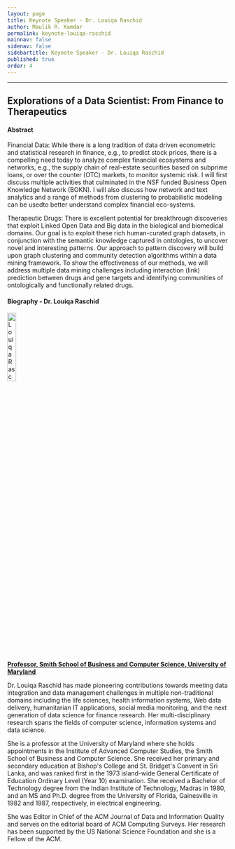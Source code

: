 ```yaml
---
layout: page
title: Keynote Speaker - Dr. Louiqa Raschid
author: Maulik R. Kamdar
permalink: keynote-louiqa-raschid
mainnav: false
sidenav: false
sidebartitle: Keynote Speaker - Dr. Louiqa Raschid
published: true
order: 4
---
```


----------------------------------------------------------------

## **Explorations of a Data Scientist: From Finance to Therapeutics**

#### **Abstract**

Financial Data:
While there is a long tradition of data driven econometric and statistical research in finance, e.g., to predict stock prices, there is a compelling need today to analyze complex financial ecosystems and networks, e.g., the supply chain of real-estate securities based on subprime loans, or over the counter (OTC) markets, to monitor systemic risk. I will first discuss multiple activities that culminated in the NSF funded Business Open Knowledge Network (BOKN).  I will also discuss how network and text analytics and a range of methods from clustering to probabilistic modeling can be usedto better understand complex financial eco-systems.

Therapeutic Drugs:
There is excellent potential for breakthrough discoveries that exploit Linked Open Data and Big data in the biological and biomedical domains. Our goal is to exploit these rich human-curated graph datasets, in conjunction with the semantic knowledge captured in ontologies, to uncover novel and interesting patterns. Our approach to pattern discovery will build upon graph clustering and community detection algorithms within a data mining framework. To show the effectiveness of our methods, we will address multiple data mining challenges including interaction (link) prediction between drugs and gene targets and identifying communities of ontologically and functionally related drugs.

#### **Biography - Dr. Louiqa Raschid**

[<img src="https://us2ts.org/images/raschid-louiqa.png" alt="Louiqa Raschid" width="20%">](http://users.umiacs.umd.edu/~louiqa/)

[**Professor, Smith School of Business and Computer Science, University of Maryland**](http://users.umiacs.umd.edu/~louiqa/)

Dr. Louiqa Raschid has made pioneering contributions towards meeting data integration and data management challenges in multiple non-traditional domains including the 
life sciences, health information systems, Web data delivery, humanitarian IT applications, social media monitoring, and the next generation of data science for 
finance research. Her multi-disciplinary research spans the fields of computer science, information systems and data science. 

She is a professor at the University of Maryland where she holds appointments in the Institute of Advanced Computer Studies, the Smith School of Business and Computer Science. She received her primary and secondary education at Bishop's College and St. Bridget's Convent in Sri Lanka, and was ranked first in the 1973 island-wide General Certificate of Education Ordinary Level (Year 10) examination. She received a Bachelor of Technology degree from the Indian Institute of Technology, Madras in 1980, and an MS and Ph.D. degree from the University of Florida, Gainesville in 1982 and 1987, respectively, in electrical engineering.

She was Editor in Chief of the ACM Journal of Data and Information Quality and serves on the editorial board of ACM Computing Surveys. Her research has been supported by the US National Science Foundation and she is a Fellow of the ACM.